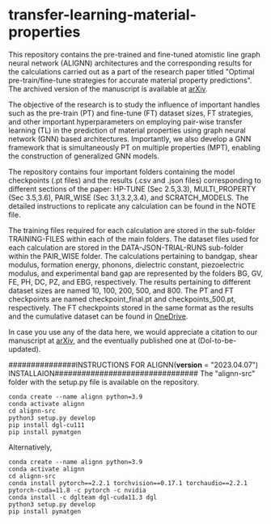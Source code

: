 # transfer-learning-material-properties

This repository contains the pre-trained and fine-tuned atomistic line graph neural
network (ALIGNN) architectures and the corresponding results for the calculations carried out as a part of the research paper titled "Optimal pre-train/fine-tune strategies for accurate material property predictions". The archived version of the manuscript is available at [arXiv](http://arxiv.org/abs/2406.13142).

The objective of the research is to study the influence of important handles such as the pre-train (PT) and fine-tune (FT) dataset sizes, FT strategies, and other important hyperparameters on employing pair-wise transfer learning (TL) in the prediction of material properties using graph neural network (GNN) based architectures. Importantly, we also develop a GNN framework that is simultaneously PT on multiple properties (MPT), enabling the construction of generalized GNN models.

The repository contains four important folders containing the model checkpoints (.pt files) and the results (.csv and .json files) corresponding to different sections of the paper: HP-TUNE (Sec 2.5,3.3), MULTI_PROPERTY (Sec 3.5,3.6), PAIR_WISE (Sec 3.1,3.2,3.4), and SCRATCH_MODELS. The detailed instructions to replicate any calculation can be found in the NOTE file.

The training files required for each calculation are stored in the sub-folder TRAINING-FILES within each of the main folders. The dataset files used for each calculation are stored in the DATA-JSON-TRIAL-RUNS sub-folder within the PAIR_WISE folder. The calculations pertaining to bandgap, shear modulus, formation energy, phonons, dielectric constant, piezoelectric modulus, and experimental band gap are represented by the folders BG, GV, FE, PH, DC, PZ, and EBG, respectively. The results pertaining to different dataset sizes are named 10, 100, 200, 500, and 800. The PT and FT checkpoints are named checkpoint_final.pt and checkpoints_500.pt, respectively. The FT checkpoints stored in the same format as the results and the cumulative dataset can be found in [OneDrive](https://indianinstituteofscience-my.sharepoint.com/:f:/g/personal/reshmadevi_iisc_ac_in/Es_cvJqdvFNOh5qTVD1CG9QBTW-hMCVej_Vuln4kEaxzSw?e=KuwOl4). 

In case you use any of the data here, we would appreciate a citation to our manuscript at [arXiv](http://arxiv.org/abs/2406.13142), and the eventually published one at (DoI-to-be-updated).

###############INSTRUCTIONS FOR ALIGNN(__version__ = "2023.04.07") INSTALLAION################################
The "alignn-src" folder with the setup.py file is available on the repository.
```
conda create --name alignn python=3.9
conda activate alignn
cd alignn-src
python3 setup.py develop
pip install dgl-cu111
pip install pymatgen
```
Alternatively,
```
conda create --name alignn python=3.9
conda activate alignn
cd alignn-src
conda install pytorch==2.2.1 torchvision==0.17.1 torchaudio==2.2.1 pytorch-cuda=11.8 -c pytorch -c nvidia
conda install -c dglteam dgl-cuda11.3 dgl
python3 setup.py develop
pip install pymatgen
```
